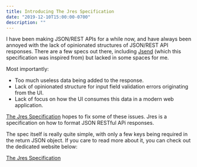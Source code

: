 ```yaml
---
title: Introducing The Jres Specification
date: "2019-12-10T15:00:00-0700"
description: ""
---
```


I have been making JSON/REST APIs for a while now, and have always been annoyed with the lack of opinionated structures of JSON/REST API responses. There are a few specs out there, including [Jsend](https://github.com/omniti-labs/jsend) (which this specification was inspired from) but lacked in some spaces for me.

Most importantly:
* Too much useless data being added to the response.
* Lack of opinionated structure for input field validation errors originating from the UI.
* Lack of focus on how the UI consumes this data in a modern web application.

[The Jres Specification](https://jres.dev) hopes to fix some of these issues. Jres is a specification on how to format JSON RESTful APi responses.

The spec itself is really quite simple, with only a few keys being required in the return JSON object. If you care to read more about it, you can check out the dedicated website below:

[The Jres Specification](https://jres.dev)
